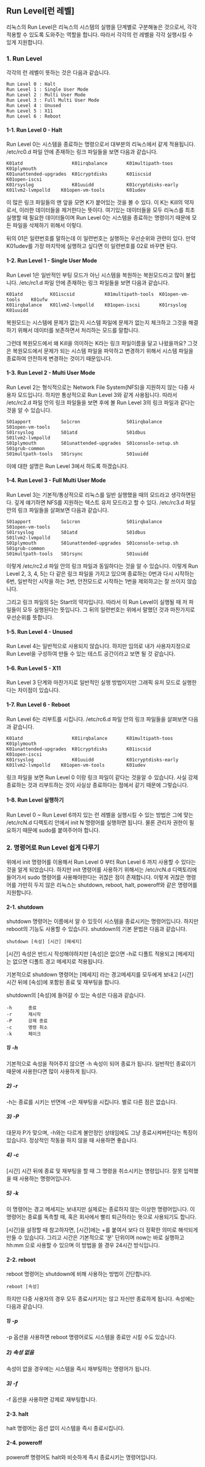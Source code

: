 ## Run Level[런 레벨]

리눅스의 Run Level은 리눅스의 시스템의 실행을 단계별로 구분해놓은 것으로서,
각각 적용할 수 있도록 도와주는 역할을 합니다.
따라서 각각의 런 레벨을 각각 실행시킬 수 있게 지원합니다.

### 1. Run Level

각각의 런 레벨이 뜻하는 것은 다음과 같습니다.

```Linux
Run Level 0	: Halt
Run Level 1 : Single User Mode
Run Level 2 : Multi User Mode
Run Level 3 : Full Multi User Mode
Run Level 4 : Unused
Run Level 5 : X11
Run Level 6 : Reboot
```

#### 1-1. Run Level 0 - Halt

Run Level 0는 시스템을 종료하는 명령으로서 대부분의 리눅스에서 같게 적용됩니다.
/etc/rc0.d 파일 안에 존재하는 링크 파일들을 보면 다음과 같습니다.

```Linux
K01atd					K01irqbalance		K01multipath-toos	K01plymouth
K01unattended-upgrades	K01cryptdisks		K01iscsid			K01open-iscsi
K01rsyslog				K01uuidd			K01cryptdisks-early	K01lvm2-lvmpolld	K01open-vm-tools		K01udev
```

이 많은 링크 파일들의 맨 앞을 모면 K가 붙어있는 것을 볼 수 있다.
이 K는 Kill의 약자로서, 이러한 데이터들을 제거한다는 뜻이다.
여기있는 데이터들을 모두 리눅스를 최초 실행할 때 필요한 데이터들이며
Run Level 0는 시스템을 종료하는 명령이기 때문에 모든 파일을 삭제하기 위해서 이렇다.

뒤의 01은 일련번호를 말하는데 이 일련번호는 실행하는 우선순위와 관련이 있다.
만약 K01udev를 가장 마지막에 실행하고 싶다면 이 일련번호를 02로 바꾸면 된다.

#### 1-2. Run Level 1 - Single User Mode

Run Level 1은 일반적인 부팅 모드가 아닌 시스템을 복원하는 복원모드라고 많이 불립니다.
/etc/rc1.d 파일 안에 존재하는 링크 파일들을 보면 다음과 같습니다.

```Linux
K01atd			K01iscsid			K01multipath-tools	K01open-vm-tools	K01ufw
K01irqbalance	K01lvm2-lvmpolld	K01open-iscsi		K01rsyslog			K01uuidd
```

복원모드는 시스템에 문제가 없는지 시스템 파일에 문제가 없는지 체크하고 그것을 해결하기 위해서
데이터를 보존하면서 처리하는 모드를 말합니다.

그런데 복원모드에서 왜 Kill을 의미하는 K라는 링크 파일이름을 달고 나왔을까요?
그것은 복원모드에서 문제가 되는 시스템 파일을 파악하고 변경하기 위해서
시스템 파일을 종료하여 안전하게 변경하는 것이기 때문입니다.

#### 1-3. Run Level 2 - Multi User Mode

Run Level 2는 형식적으로는 Network File System(NFS)을 지원하지 않는 다중 사용자 모드입니다.
하지만 통상적으로 Run Level 3와 같게 사용됩니다.
따라서 /etc/rc2.d 파일 안의 링크 파일들을 보면 후에 볼 Run Level 3의 링크 파일과 같다는 것을 알 수 있습니다.

```Linux
S01apport			So1cron					S01irqbalance		S01open-vm-tools
S01rsyslog			S01atd					S01dbus				S01lvm2-lvmpolld
S01plymouth			S01unattended-upgrades	S01console-setup.sh	S01grub-common
S01multpath-tools	S01rsync				S01uuidd
```

이에 대한 설명은 Run Level 3에서 하도록 하겠습니다.

#### 1-4. Run Level 3 - Full Multi User Mode

Run Level 3는 기본적/통상적으로 리눅스를 일반 실행했을 때의 모드라고 생각하면된다.
깊게 얘기하면 NFS를 지원하는 텍스트 유저 모드라고 할 수 있다.
/etc/rc3.d 파일 안의 링크 파일들을 살펴보면 다음과 같습니다.

```Linux
S01apport			So1cron					S01irqbalance		S01open-vm-tools
S01rsyslog			S01atd					S01dbus				S01lvm2-lvmpolld
S01plymouth			S01unattended-upgrades	S01console-setup.sh	S01grub-common
S01multpath-tools	S01rsync				S01uuidd
```

이렇게 /etc/rc2.d 파일 안의 링크 파일과 동일하다는 것을 알 수 있습니다.
이렇게 Run Level 2, 3, 4, 5는 다 같은 링크 파일을 가지고 있으며 종료하는 0번과 다시 시작하는 6번,
일반적인 시작을 하는 3번, 안전모드로 시작하는 1번을 제외하고는 잘 쓰이지 않습니다.

그리고 링크 파일의 S는 Start의 약자입니다.
따라서 이 Run Level이 실행될 때 저 파일들이 모두 실행된다는 뜻입니다.
그 뒤의 일련번호는 위에서 말했던 것과 마찬가지로 우선순위를 뜻합니다.

#### 1-5. Run Level 4 - Unused

Run Level 4는 일반적으로 사용되지 않습니다.
하지만 임의로 내가 사용자지정으로 Run Level을 구성하여 만들 수 있는 테스트 공간이라고 보면 될 것 같습니다.

#### 1-6. Run Level 5 - X11

Run Level 3 단계와 마찬가지로 일반적인 실행 방법이지만 그래픽 유저 모드로 실행한다는 차이점이 있습니다.

#### 1-7. Run Level 6 - Reboot

Run Level 6는 리부트를 시킵니다.
/etc/rc6.d 파일 안의 링크 파일들을 살펴보면 다음과 같습니다.

```Linux
K01atd					K01irqbalance		K01multipath-toos	K01plymouth
K01unattended-upgrades	K01cryptdisks		K01iscsid			K01open-iscsi
K01rsyslog				K01uuidd			K01cryptdisks-early	K01lvm2-lvmpolld	K01open-vm-tools		K01udev
```

링크 파일을 보면 Run Level 0 이랑 링크 파일이 같다는 것을알 수 있습니다.
사실 강제 종료하는 것과 리부트하는 것이 사실상 종료하다는 점에서 같기 때문에 그렇습니다.

#### 1-8. Run Level 실행하기

Run Level 0 ~ Run Level 6까지 있는 런 레벨을 실행시킬 수 있는 방법은 그에 맞는
/etc/rcN.d 디렉토리 안에서
init N 명령어를 실행하면 됩니다.
물론 관리자 권한이 필요하기 때문에 sudo를 붙여주어야 합니다.

### 2. 명령어로 Run Level 쉽게 다루기

위에서 init 명령어를 이용해서 Run Level 0 부터 Run Level 6 까지 사용할 수 있다는 것을 알게 되었습니다.
하지만 init 명령어를 사용하기 위해서는 /etc/rcN.d 디렉토리에 들어가서
sudo 명령어를 사용해야한다는 귀찮은 점이 존재합니다.
이렇게 귀찮은 명령어를 가만히 두지 않은
리눅스는 shutdown, reboot, halt, poweroff와 같은 명령어를 지원합니다.

#### 2-1. shutdown

shutdown 명령어는 이름에서 알 수 있듯이 시스템을 종료시키는 명령어입니다.
하지만 reboot의 기능도 사용할 수 있습니다.
shutdown의 기본 문법은 다음과 같습니다.

```Linux
shutdown [속성] [시간] [메세지]
```

[시간] 속성은 반드시 작성해야하지만 [속성]은 없으면 -h로 디폴트 적용되고
[메세지]는 없으면 디폴트 경고 메세지로 적용됩니다.

기본적으로 shutdown 명령어는 [메세지] 라는 경고메세지를 모두에게 보내고
[시간] 시간 뒤에 [속성]에 포함된 종료 및 재부팅을 합니다.

shutdown의 [속성]에 들어갈 수 있는 속성은 다음과 같습니다.

```Linux
-h		종료
-r		재시작
-P		강제 종료
-c		명령 취소
-k		페이크
```

##### 1) -h

기본적으로 속성을 적어주지 않으면 -h 속성이 되어 종료가 됩니다.
일반적인 종료이기 때문에 사용한다면 많이 사용하게 됩니다.

##### 2) -r

-h는 종료를 시키는 반면에 -r은 재부팅을 시킵니다.
별로 다른 점은 없습니다.

##### 3) -P

대문자 P가 맞으며, -h와는 다르게 불안정인 상태임에도 그냥 종료시켜버린다는 특징이 있습니다.
정상적인 작동을 하지 않을 때 사용하면 좋습니다.

##### 4) -c 

[시간] 시간 뒤에 종료 및 재부팅을 할 때 그 명령을 취소시키는 명령입니다.
잘못 입력했을 때 사용하는 명령어입니다.

##### 5) -k

이 명령어는 경고 메세지는 보내지만 실제로는 종료하지 않는 이상한 명령어입니다.
이 명령어는 종료를 독촉할 때, 혹은 회사에서 빨리 퇴근하라는 뜻으로 사용되기도 합니다.



[시간]을 설정할 때 참고하자면,
[시간]에는 +를 붙여서 보다 더 정확한 의미로 해석되게 만들 수 있습니다.
그리고 시간은 기본적으로 '분' 단위이며 now는 바로 실행하고
hh:mm 으로 사용할 수 있으며 이 방법을 쓸 경우 24시간 방식입니다.

#### 2-2. reboot

reboot 명령어는 shutdown에 비해 사용하는 방법이 간단합니다.

```Linux
reboot [속성]
```

하지만 다중 사용자의 경우 모두 종료시키지는 않고 자신만 종료하게 됩니다.
속성에는 다음과 같습니다.

##### 1) -p

-p 옵션을 사용하면 reboot 명령어로도 시스템을 종료만 시킬 수도 있습니다.

##### 2) 속성 없음

속성이 없을 경우에는 시스템을 즉시 재부팅하는 명령어가 됩니다.

##### 3) -f

-f 옵션을 사용하면 강제로 재부팅합니다.

#### 2-3. halt

halt 명령어는 옵션 없이 시스템을 즉시 종료시킵니다.

#### 2-4. poweroff

poweroff 명령어도 halt와 비슷하게 즉시 종료시키는 명령어입니다.
